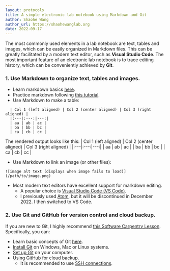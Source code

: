 ```yaml
---
layout: protocols
title: A simple electronic lab notebook using Markdown and Git
author: Shaohe Wang
author_url: https://shaohewanglab.org
date: 2022-09-17
---
```


The most commonly used elements in a lab notebook are text, tables and images, which can be easily organized in Markdown files. This can be greatly facilitated by a modern text editor, such as **Visual Studio Code**. The most important feature of an electronic lab notebook is to trace editing history, which can be conveniently achieved by **Git**.

### 1. Use Markdown to organize text, tables and images.

* Learn markdown basics [here](https://www.markdownguide.org/basic-syntax/).
* Practice markdown following [this tutorial](https://www.markdowntutorial.com/).
* Use Markdown to make a table:
```
  | Col 1 (left aligned) | Col 2 (center aligned) | Col 3 (right aligned) |
  |:---|:---:|---:|
  | aa | ab | ac |
  | ba | bb | bc |
  | ca | cb | cc |
```
The rendered output looks like this:
  | Col 1 (left aligned) | Col 2 (center aligned) | Col 3 (right aligned) |
  |:---|:---:|---:|
  | aa | ab | ac |
  | ba | bb | bc |
  | ca | cb | cc |
* Use Markdown to link an image (or other files):
```
![image alt text (displays when image fails to load)](/path/to/image.png)
```
* Most modern text editors have excellent support for markdown editing.
  * A popular choice is [Visual Studio Code (VS Code)](https://code.visualstudio.com/).
  * I previously used [Atom](https://atom.io/), but it will be discontinued in December 2022. I then switched to VS Code.


### 2. Use Git and GitHub for version control and cloud backup.

If you are new to Git, I highly recommend [this Software Carpentry Lesson](https://swcarpentry.github.io/git-novice/index.html). Specifically, you can:
* Learn basic concepts of Git [here](https://swcarpentry.github.io/git-novice/01-basics/index.html).
* [Install Git](https://carpentries.github.io/workshop-template/#git) on Windows, Mac or Linux systems.
* [Set up Git](https://swcarpentry.github.io/git-novice/02-setup/index.html) on your computer.
* [Using GitHub](https://swcarpentry.github.io/git-novice/07-github/index.html) for cloud backup.
  * It is recommended to use [SSH connections](https://docs.github.com/en/authentication/connecting-to-github-with-ssh).
